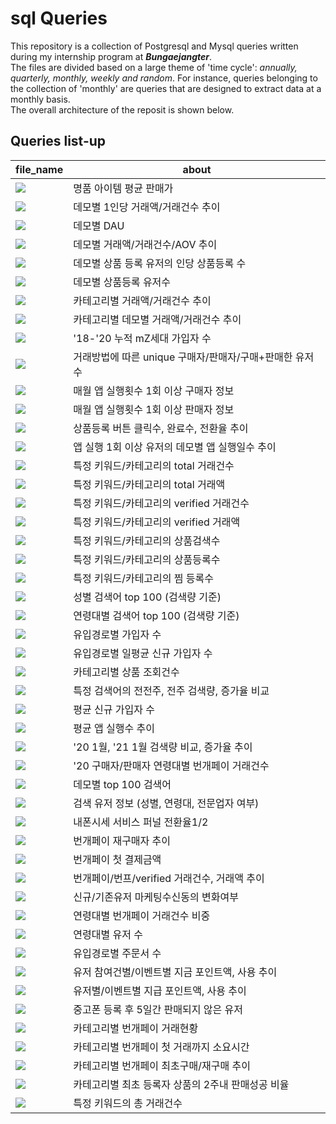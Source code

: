 <h1> sql Queries </h1>
This repository is a collection of Postgresql and Mysql queries written during my internship program at <b><i>Bungaejangter</i></b>. <br>
The files are divided based on a large theme of 'time cycle': <i>annually, quarterly, monthly, weekly and random</i>. 
For instance, queries belonging to the collection of 'monthly' are queries that are designed to extract data at a monthly basis. <br>
The overall architecture of the reposit is shown below. 

<h2> Queries list-up </h2>

file_name | about 
---- | ---- 
<img src="https://img.shields.io/badge/annually-00A98F?style=flat-square&logo=1&logoColor=white"/></a> | 명품 아이템 평균 판매가
<img src="https://img.shields.io/badge/quarterly-4298B8?style=flat-square&logo=1&logoColor=white"/></a> | 데모별 1인당 거래액/거래건수 추이
<img src="https://img.shields.io/badge/quarterly-4298B8?style=flat-square&logo=1&logoColor=white"/></a> | 데모별 DAU
<img src="https://img.shields.io/badge/quarterly-4298B8?style=flat-square&logo=1&logoColor=white"/></a> | 데모별 거래액/거래건수/AOV 추이
<img src="https://img.shields.io/badge/quarterly-4298B8?style=flat-square&logo=1&logoColor=white"/></a> | 데모별 상품 등록 유저의 인당 상품등록 수
<img src="https://img.shields.io/badge/quarterly-4298B8?style=flat-square&logo=1&logoColor=white"/></a> | 데모별 상품등록 유저수
<img src="https://img.shields.io/badge/quarterly-4298B8?style=flat-square&logo=1&logoColor=white"/></a> | 카테고리별 거래액/거래건수 추이
<img src="https://img.shields.io/badge/quarterly-4298B8?style=flat-square&logo=1&logoColor=white"/></a> | 카테고리별 데모별 거래액/거래건수 추이
<img src="https://img.shields.io/badge/monthly-9999FF?style=flat-square&logo=1&logoColor=white"/></a> | '18-'20 누적 mZ세대 가입자 수
<img src="https://img.shields.io/badge/monthly-9999FF?style=flat-square&logo=1&logoColor=white"/></a> | 거래방법에 따른 unique 구매자/판매자/구매+판매한 유저수
<img src="https://img.shields.io/badge/monthly-9999FF?style=flat-square&logo=1&logoColor=white"/></a> | 매월 앱 실행횟수 1회 이상 구매자 정보
<img src="https://img.shields.io/badge/monthly-9999FF?style=flat-square&logo=1&logoColor=white"/></a> | 매월 앱 실행횟수 1회 이상 판매자 정보
<img src="https://img.shields.io/badge/monthly-9999FF?style=flat-square&logo=1&logoColor=white"/></a> | 상품등록 버튼 클릭수, 완료수, 전환율 추이
<img src="https://img.shields.io/badge/monthly-9999FF?style=flat-square&logo=1&logoColor=white"/></a> | 앱 실행 1회 이상 유저의 데모별 앱 실행일수 추이
<img src="https://img.shields.io/badge/monthly-9999FF?style=flat-square&logo=1&logoColor=white"/></a> | 특정 키워드/카테고리의 total 거래건수
<img src="https://img.shields.io/badge/monthly-9999FF?style=flat-square&logo=1&logoColor=white"/></a> | 특정 키워드/카테고리의 total 거래액
<img src="https://img.shields.io/badge/monthly-9999FF?style=flat-square&logo=1&logoColor=white"/></a> | 특정 키워드/카테고리의 verified 거래건수
<img src="https://img.shields.io/badge/monthly-9999FF?style=flat-square&logo=1&logoColor=white"/></a> | 특정 키워드/카테고리의 verified 거래액
<img src="https://img.shields.io/badge/monthly-9999FF?style=flat-square&logo=1&logoColor=white"/></a> | 특정 키워드/카테고리의 상품검색수
<img src="https://img.shields.io/badge/monthly-9999FF?style=flat-square&logo=1&logoColor=white"/></a> | 특정 키워드/카테고리의 상품등록수
<img src="https://img.shields.io/badge/monthly-9999FF?style=flat-square&logo=1&logoColor=white"/></a> | 특정 키워드/카테고리의 찜 등록수
<img src="https://img.shields.io/badge/weekly-1B72BE?style=flat-square&logo=1&logoColor=white"/></a> | 성별 검색어 top 100 (검색량 기준)
<img src="https://img.shields.io/badge/weekly-1B72BE?style=flat-square&logo=1&logoColor=white"/></a> | 연령대별 검색어 top 100 (검색량 기준)
<img src="https://img.shields.io/badge/weekly-1B72BE?style=flat-square&logo=1&logoColor=white"/></a> | 유입경로별 가입자 수
<img src="https://img.shields.io/badge/weekly-1B72BE?style=flat-square&logo=1&logoColor=white"/></a> | 유입경로별 일평균 신규 가입자 수
<img src="https://img.shields.io/badge/weekly-1B72BE?style=flat-square&logo=1&logoColor=white"/></a> | 카테고리별 상품 조회건수
<img src="https://img.shields.io/badge/weekly-1B72BE?style=flat-square&logo=1&logoColor=white"/></a> | 특정 검색어의 전전주, 전주 검색량, 증가율 비교
<img src="https://img.shields.io/badge/weekly-1B72BE?style=flat-square&logo=1&logoColor=white"/></a> | 평균 신규 가입자 수
<img src="https://img.shields.io/badge/weekly-1B72BE?style=flat-square&logo=1&logoColor=white"/></a> | 평균 앱 실행수 추이
<img src="https://img.shields.io/badge/random-00A8E1?style=flat-square&logo=1&logoColor=white"/></a> | '20 1월, '21 1월 검색량 비교, 증가율 추이
<img src="https://img.shields.io/badge/random-00A8E1?style=flat-square&logo=1&logoColor=white"/></a> | '20 구매자/판매자 연령대별 번개페이 거래건수
<img src="https://img.shields.io/badge/random-00A8E1?style=flat-square&logo=1&logoColor=white"/></a> | 데모별 top 100 검색어
<img src="https://img.shields.io/badge/random-00A8E1?style=flat-square&logo=1&logoColor=white"/></a> | 검색 유저 정보 (성별, 연령대, 전문업자 여부)
<img src="https://img.shields.io/badge/random-00A8E1?style=flat-square&logo=1&logoColor=white"/></a> | 내폰시세 서비스 퍼널 전환율1/2
<img src="https://img.shields.io/badge/random-00A8E1?style=flat-square&logo=1&logoColor=white"/></a> | 번개페이 재구매자 추이
<img src="https://img.shields.io/badge/random-00A8E1?style=flat-square&logo=1&logoColor=white"/></a> | 번개페이 첫 결제금액
<img src="https://img.shields.io/badge/random-00A8E1?style=flat-square&logo=1&logoColor=white"/></a> | 번개페이/번프/verified 거래건수, 거래액 추이
<img src="https://img.shields.io/badge/random-00A8E1?style=flat-square&logo=1&logoColor=white"/></a> | 신규/기존유저 마케팅수신동의 변화여부
<img src="https://img.shields.io/badge/random-00A8E1?style=flat-square&logo=1&logoColor=white"/></a> | 연령대별 번개페이 거래건수 비중
<img src="https://img.shields.io/badge/random-00A8E1?style=flat-square&logo=1&logoColor=white"/></a> | 연령대별 유저 수
<img src="https://img.shields.io/badge/random-00A8E1?style=flat-square&logo=1&logoColor=white"/></a> | 유입경로별 주문서 수
<img src="https://img.shields.io/badge/random-00A8E1?style=flat-square&logo=1&logoColor=white"/></a> | 유저 참여건별/이벤트별 지금 포인트액, 사용 추이
<img src="https://img.shields.io/badge/random-00A8E1?style=flat-square&logo=1&logoColor=white"/></a> | 유저별/이벤트별 지급 포인트액, 사용 추이
<img src="https://img.shields.io/badge/random-00A8E1?style=flat-square&logo=1&logoColor=white"/></a> | 중고폰 등록 후 5일간 판매되지 않은 유저
<img src="https://img.shields.io/badge/random-00A8E1?style=flat-square&logo=1&logoColor=white"/></a> | 카테고리별 번개페이 거래현황
<img src="https://img.shields.io/badge/random-00A8E1?style=flat-square&logo=1&logoColor=white"/></a> | 카테고리별 번개페이 첫 거래까지 소요시간
<img src="https://img.shields.io/badge/random-00A8E1?style=flat-square&logo=1&logoColor=white"/></a> | 카테고리별 번개페이 최초구매/재구매 추이
<img src="https://img.shields.io/badge/random-00A8E1?style=flat-square&logo=1&logoColor=white"/></a> | 카테고리별 최초 등록자 상품의 2주내 판매성공 비율
<img src="https://img.shields.io/badge/random-00A8E1?style=flat-square&logo=1&logoColor=white"/></a> | 특정 키워드의 총 거래건수
